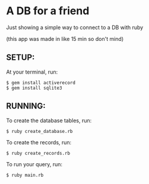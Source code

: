 # A DB for a friend

Just showing a simple way to connect to a DB with ruby

(this app was made in like 15 min so don't mind)

## SETUP:
At your terminal, run:

```
$ gem install activerecord
$ gem install sqlite3
```

## RUNNING:

To create the database tables, run:
```
$ ruby create_database.rb
```

To create the records, run:
```
$ ruby create_records.rb
```

To run your query, run:
```
$ ruby main.rb
```
